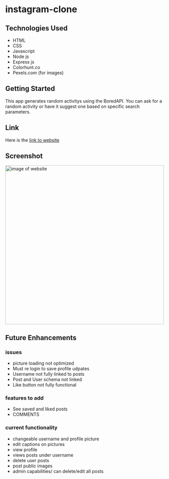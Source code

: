 # instagram-clone


## Technologies Used
- HTML
- CSS
- Javascript
- Node js
- Express js
- Colorhunt.co
- Pexels.com (for images)



## Getting Started
<!-- link to website -->
This app generates random activitys using the BoredAPI. You can ask for a random activity or have it suggest one based on specific search parameters. 

## Link
Here is the <a href="https://insta-clone33.herokuapp.com/" target='_blank'>link to website</a>


## Screenshot
<img alt="image of website" width="500px" src="img/Screen Shot 2022-05-10 at 10.53.56 AM.png">


## Future Enhancements
### issues
- picture loading not optimized
- Must re login to save profile udpates
- Username not fully linked to posts
- Post and User schema not linked
- Like button not fully functional

### features to add
- See saved and liked posts
- COMMENTS

### current functionality 
- changeable username and profile picture
- edit captions on pictures
- view profile 
- views posts under username
- delete user posts
- post public images
- admin capabilities/ can delete/edit all posts
